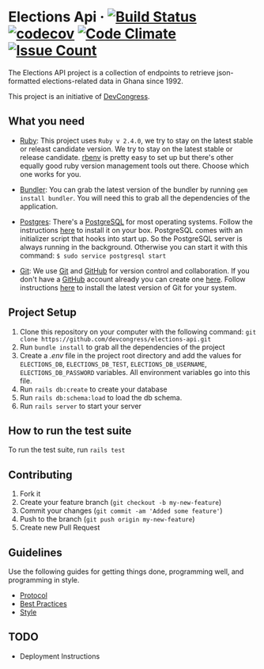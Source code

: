 # Elections Api &middot; [![Build Status](https://travis-ci.org/devcongress/elections-api.svg?branch=master)](https://travis-ci.org/devcongress/elections-api) [![codecov](https://codecov.io/gh/devcongress/elections-api/branch/master/graph/badge.svg)](https://codecov.io/gh/devcongress/elections-api) [![Code Climate](https://codeclimate.com/github/devcongress/elections-api/badges/gpa.svg)](https://codeclimate.com/github/devcongress/elections-api) [![Issue Count](https://codeclimate.com/github/devcongress/elections-api/badges/issue_count.svg)](https://codeclimate.com/github/devcongress/elections-api)


The Elections API project is a collection of endpoints to retrieve json-formatted elections-related data in Ghana since 1992.

This project is an initiative of [DevCongress](http://devcongress.org).

## What you need

* [Ruby](https://www.ruby-lang.org/en/): This project uses `Ruby v 2.4.0`, we try to stay on the latest stable or releast candidate version. We try to stay on the latest stable or release candidate. [rbenv](https://github.com/rbenv/rbenv) is pretty easy to set up but there's other equally good ruby version management tools out there. Choose which one works for you.

* [Bundler](https://rubygems.org/gems/bundler/versions/1.11.2): You can grab the latest version of the bundler by running `gem install bundler`. You will need this to grab all the dependencies of the application.

* [Postgres](https://www.postgresql.org): There's a [PostgreSQL](https://www.postgresql.org) for most operating systems. Follow the instructions [here](https://www.postgresql.org/download/) to install it on your box. PostgreSQL comes with an initializer script that hooks into start up. So the PostgreSQL server is always running in the background. Otherwise you can start it with this command: `$ sudo service postgresql start`

* [Git](https://git-scm.com): We use [Git](https://git-scm.com) and [GitHub](https://github.com) for version control and collaboration.
If you don't have a [GitHub](https://github.com) account already you can create one [here](https://github.com/join).
Follow instructions [here](https://git-scm.com/downloads) to install the latest version of Git for your system.

## Project Setup

1. Clone this repository on your computer with the following command: `git clone https://github.com/devcongress/elections-api.git`
2. Run `bundle install` to grab all the dependencies of the project
3. Create a _.env_ file in the project root directory and add the values for `ELECTIONS_DB`, `ELECTIONS_DB_TEST`, `ELECTIONS_DB_USERNAME`, `ELECTIONS_DB_PASSWORD` variables. All environment variables go into this file.
4. Run `rails db:create` to create your database
5. Run `rails db:schema:load` to load the db schema.
6. Run `rails server` to start your server

## How to run the test suite

To run the test suite, run `rails test`

## Contributing

1. Fork it
2. Create your feature branch (`git checkout -b my-new-feature`)
3. Commit your changes (`git commit -am 'Added some feature'`)
4. Push to the branch (`git push origin my-new-feature`)
5. Create new Pull Request

## Guidelines

Use the following guides for getting things done, programming well, and
programming in style.

* [Protocol](http://github.com/thoughtbot/guides/blob/master/protocol)
* [Best Practices](http://github.com/thoughtbot/guides/blob/master/best-practices)
* [Style](http://github.com/thoughtbot/guides/blob/master/style)

## TODO
* Deployment Instructions
